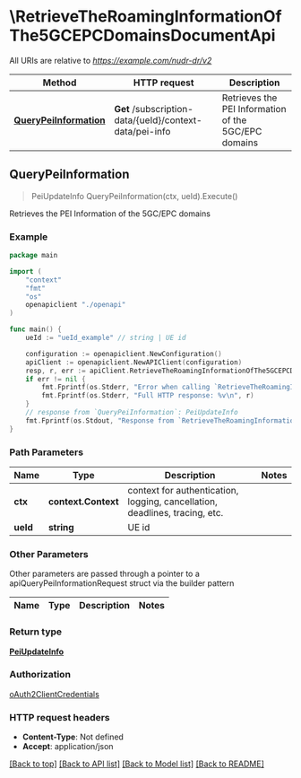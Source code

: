 # \RetrieveTheRoamingInformationOfThe5GCEPCDomainsDocumentApi

All URIs are relative to *https://example.com/nudr-dr/v2*

Method | HTTP request | Description
------------- | ------------- | -------------
[**QueryPeiInformation**](RetrieveTheRoamingInformationOfThe5GCEPCDomainsDocumentApi.md#QueryPeiInformation) | **Get** /subscription-data/{ueId}/context-data/pei-info | Retrieves the PEI Information of the 5GC/EPC domains



## QueryPeiInformation

> PeiUpdateInfo QueryPeiInformation(ctx, ueId).Execute()

Retrieves the PEI Information of the 5GC/EPC domains

### Example

```go
package main

import (
    "context"
    "fmt"
    "os"
    openapiclient "./openapi"
)

func main() {
    ueId := "ueId_example" // string | UE id

    configuration := openapiclient.NewConfiguration()
    apiClient := openapiclient.NewAPIClient(configuration)
    resp, r, err := apiClient.RetrieveTheRoamingInformationOfThe5GCEPCDomainsDocumentApi.QueryPeiInformation(context.Background(), ueId).Execute()
    if err != nil {
        fmt.Fprintf(os.Stderr, "Error when calling `RetrieveTheRoamingInformationOfThe5GCEPCDomainsDocumentApi.QueryPeiInformation``: %v\n", err)
        fmt.Fprintf(os.Stderr, "Full HTTP response: %v\n", r)
    }
    // response from `QueryPeiInformation`: PeiUpdateInfo
    fmt.Fprintf(os.Stdout, "Response from `RetrieveTheRoamingInformationOfThe5GCEPCDomainsDocumentApi.QueryPeiInformation`: %v\n", resp)
}
```

### Path Parameters


Name | Type | Description  | Notes
------------- | ------------- | ------------- | -------------
**ctx** | **context.Context** | context for authentication, logging, cancellation, deadlines, tracing, etc.
**ueId** | **string** | UE id | 

### Other Parameters

Other parameters are passed through a pointer to a apiQueryPeiInformationRequest struct via the builder pattern


Name | Type | Description  | Notes
------------- | ------------- | ------------- | -------------


### Return type

[**PeiUpdateInfo**](PeiUpdateInfo.md)

### Authorization

[oAuth2ClientCredentials](../README.md#oAuth2ClientCredentials)

### HTTP request headers

- **Content-Type**: Not defined
- **Accept**: application/json

[[Back to top]](#) [[Back to API list]](../README.md#documentation-for-api-endpoints)
[[Back to Model list]](../README.md#documentation-for-models)
[[Back to README]](../README.md)

